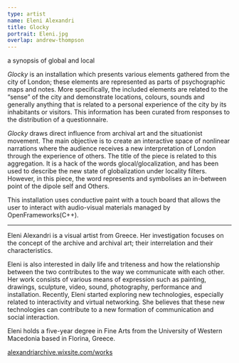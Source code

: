 ```yaml
---
type: artist
name: Eleni Alexandri
title: Glocky
portrait: Eleni.jpg
overlap: andrew-thompson
---
```


<aside>a synopsis of global and local</aside>

*Glocky* is an installation which presents various elements gathered from the city of London; these elements are represented as parts of psychographic maps and notes. More specifically, the included elements are related to the “sense” of the city and demonstrate locations, colours, sounds and generally anything that is related to a personal experience of the city by its inhabitants or visitors. This information has been curated from responses to the distribution of a questionnaire.

*Glocky* draws direct influence from archival art and the situationist movement. The main objective is to create an interactive space of nonlinear narrations where the audience receives a new interpretation of London through the experience of others. The title of the piece is related to this aggregation. It is a hack of the words glocal/glocalization, and has been used to describe the new state of globalization under locality filters. However, in this piece, the word represents and symbolises an in-between point of the dipole self and Others.

This installation uses conductive paint with a touch board that allows the user to interact with audio-visual materials managed by OpenFrameworks(C++).

---

Eleni Alexandri is a visual artist from Greece. Her investigation focuses on the concept of the archive and archival art; their interrelation and their characteristics.

Eleni is also interested in daily life and triteness and how the relationship between the two contributes to the way we communicate with each other. Her work consists of various means of expression such as painting, drawings, sculpture, video, sound, photography, performance and installation. Recently, Eleni started exploring new technologies, especially related to interactivity and virtual networking. She believes that these new technologies can contribute to a new formation of communication and social interaction.

Eleni holds a five-year degree in Fine Arts from the University of Western Macedonia based in Florina, Greece.

[alexandriarchive.wixsite.com/works](http://alexandriarchive.wixsite.com/works)
